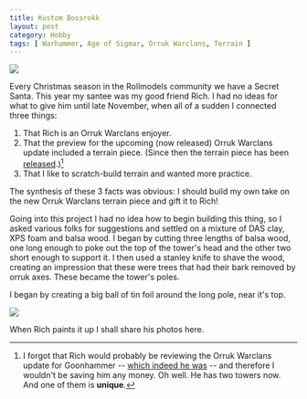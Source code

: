 ```yaml
---
title: Kustom Bossrokk
layout: post
category: Hobby
tags: [ Warhammer, Age of Sigmar, Orruk Warclans, Terrain ]
---
```


![](/images/2025/01/kustom-bossrokk/pre-podge.jpg)

Every Christmas season in the Rollmodels community we have a Secret Santa. This year my santee was my good friend Rich. I had no ideas for what to give him until late November, when all of a sudden I connected three things: 

1. That Rich is an Orruk Warclans enjoyer.
2. That the preview for the upcoming (now released) Orruk Warclans update included a terrain piece. (Since then the terrain piece has been [released](https://www.warhammer.com/en-GB/shop/orruk-warclans-bossrokk-tower-2025).)[^1]
3. That I like to scratch-build terrain and wanted more practice. 
 
[^1]: I forgot that Rich would probably be reviewing the Orruk Warclans update for Goonhammer -- [which indeed he was](#gh) -- and therefore I wouldn't be saving him any money. Oh well. He has two towers now. And one of them is **unique**.

The synthesis of these 3 facts was obvious: I should build my own take on the new Orruk Warclans terrain piece and gift it to Rich!

[gh]: https://www.goonhammer.com/new-orruk-warclans-miniatures-the-goonhammer-review/

Going into this project I had no idea how to begin building this thing, so I asked various folks for suggestions and settled on a mixture of DAS clay, XPS foam and balsa wood. I began by cutting three lengths of balsa wood, one long enough to poke out the top of the tower's head and the other two short enough to support it. I then used a stanley knife to shave the wood, creating an impression that these were trees that had their bark removed by orruk axes. These became the tower's poles.

I began by creating a big ball of tin foil around the long pole, near it's top.

![](/images/2025/01/kustom-bossrokk/start.jpg)

When Rich paints it up I shall share his photos here.
